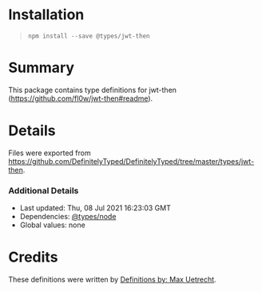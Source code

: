 # Installation
> `npm install --save @types/jwt-then`

# Summary
This package contains type definitions for jwt-then (https://github.com/fl0w/jwt-then#readme).

# Details
Files were exported from https://github.com/DefinitelyTyped/DefinitelyTyped/tree/master/types/jwt-then.

### Additional Details
 * Last updated: Thu, 08 Jul 2021 16:23:03 GMT
 * Dependencies: [@types/node](https://npmjs.com/package/@types/node)
 * Global values: none

# Credits
These definitions were written by [Definitions by: Max Uetrecht](https://github.com/phenomax).
